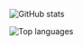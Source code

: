 ![GitHub stats](https://github-readme-stats.vercel.app/api?username=tkhapchaev&show_icons=true&include_all_commits=true&theme=tokyonight)

![Top languages](https://github-readme-stats.vercel.app/api/top-langs/?username=tkhapchaev&layout=compact&hide=jupyter%20notebook,roff,html,css&%20notebook&langs_count=10&theme=tokyonight)
